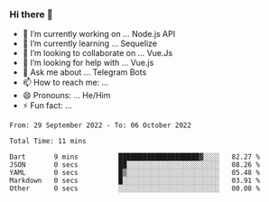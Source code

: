 ### Hi there 👋

- 🔭 I’m currently working on ... Node.js API
- 🌱 I’m currently learning ... Sequelize
- 👯 I’m looking to collaborate on ... Vue.Js
- 🤔 I’m looking for help with ... Vue.js
- 💬 Ask me about ... Telegram Bots 
- 📫 How to reach me: ... 
- 😄 Pronouns: ... He/Him
- ⚡ Fun fact: ... 


<!--START_SECTION:waka-->

```text
From: 29 September 2022 - To: 06 October 2022

Total Time: 11 mins

Dart       9 mins          ████████████████████▓░░░░   82.27 %
JSON       0 secs          ██░░░░░░░░░░░░░░░░░░░░░░░   08.26 %
YAML       0 secs          █▒░░░░░░░░░░░░░░░░░░░░░░░   05.48 %
Markdown   0 secs          █░░░░░░░░░░░░░░░░░░░░░░░░   03.91 %
Other      0 secs          ░░░░░░░░░░░░░░░░░░░░░░░░░   00.08 %
```

<!--END_SECTION:waka-->

<!--
**therealstein/therealstein** is a ✨ _special_ ✨ repository because its `README.md` (this file) appears on your GitHub profile.

Here are some ideas to get you started:

- 🔭 I’m currently working on ...
- 🌱 I’m currently learning ...
- 👯 I’m looking to collaborate on ...
- 🤔 I’m looking for help with ...
- 💬 Ask me about ...
- 📫 How to reach me: ...
- 😄 Pronouns: ...
- ⚡ Fun fact: ...
-->
